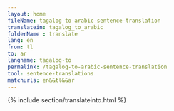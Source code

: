 ```yaml
---
layout: home
fileName: tagalog-to-arabic-sentence-translation
translatein: tagalog_to_arabic
folderName : translate
lang: en
from: tl
to: ar
langname: tagalog-to
permalink: /tagalog-to-arabic-sentence-translation
tool: sentence-translations
matchurls: en&&tl&&ar
---
```

{% include section/translateinto.html %}
